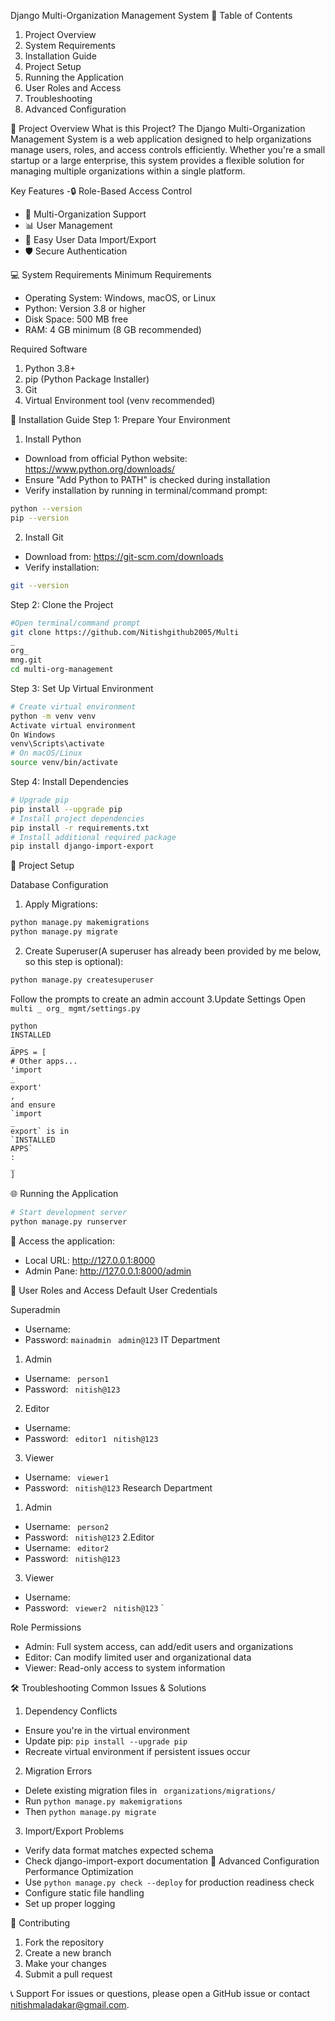 Django Multi-Organization Management System
📌 Table of Contents
1. Project Overview
2. System Requirements
3. Installation Guide
4. Project Setup
5. Running the Application
6. User Roles and Access
7. Troubleshooting
8. Advanced Configuration

🌟 Project Overview
What is this Project?
The Django Multi-Organization Management System is a web application designed to help
organizations manage users, roles, and access controls efficiently. Whether you're a small
startup or a large enterprise, this system provides a flexible solution for managing multiple
organizations within a single platform.

Key Features
-🔒 Role-Based Access Control
- 👥 Multi-Organization Support
- 📊 User Management
- 🔄 Easy User Data Import/Export
- 🛡 Secure Authentication

💻 System Requirements
Minimum Requirements
- Operating System: Windows, macOS, or Linux
- Python: Version 3.8 or higher
- Disk Space: 500 MB free
- RAM: 4 GB minimum (8 GB recommended)

Required Software
1. Python 3.8+
2. pip (Python Package Installer)
3. Git
4. Virtual Environment tool (venv recommended)

🔧 Installation Guide
Step 1: Prepare Your Environment
1. Install Python
- Download from official Python website: https://www.python.org/downloads/
- Ensure "Add Python to PATH" is checked during installation
- Verify installation by running in terminal/command prompt:
```bash
python --version
pip --version
```

2. Install Git
- Download from: https://git-scm.com/downloads
- Verify installation:
```bash
git --version
```

Step 2: Clone the Project
```bash
#Open terminal/command prompt
git clone https://github.com/Nitishgithub2005/Multi
_
org_
mng.git
cd multi-org-management
```

Step 3: Set Up Virtual Environment
```bash
# Create virtual environment
python -m venv venv
Activate virtual environment
On Windows
venv\Scripts\activate
# On macOS/Linux
source venv/bin/activate
```

Step 4: Install Dependencies
```bash
# Upgrade pip
pip install --upgrade pip
# Install project dependencies
pip install -r requirements.txt
# Install additional required package
pip install django-import-export
```

🚀 Project Setup

Database Configuration
1. Apply Migrations:
```bash
python manage.py makemigrations
python manage.py migrate
```

2. Create Superuser(A superuser has already been provided by me below, so this step is
optional):
```bash
python manage.py createsuperuser
```

Follow the prompts to create an admin account
3.Update Settings
Open
`
multi
_
org_
mgmt/settings.py
`
```
python
INSTALLED
_
APPS = [
# Other apps...
'import
_
export'
,
and ensure
`import
_
export` is in
`INSTALLED
APPS`
:
_
]
```
🌐 Running the Application
```bash
# Start development server
python manage.py runserver
```

🔗 Access the application:
- Local URL: http://127.0.0.1:8000
- Admin Pane: http://127.0.0.1:8000/admin

🔐 User Roles and Access
Default User Credentials

Superadmin
- Username:
- Password:
`
mainadmin
`
`
admin@123`
IT Department
1. Admin
- Username:
`
person1`
- Password:
`
nitish@123`
2. Editor
- Username:
- Password:
`
editor1`
`
nitish@123`
3. Viewer
- Username:
`
viewer1`
- Password:
`
nitish@123`
Research Department
1. Admin
- Username:
`
person2`
- Password:
`
nitish@123`
2.Editor
- Username:
`
editor2`
- Password:
`
nitish@123`
3. Viewer
- Username:
- Password:
`
viewer2`
`
nitish@123`
  `

Role Permissions
- Admin: Full system access, can add/edit users and organizations
- Editor: Can modify limited user and organizational data
- Viewer: Read-only access to system information

🛠 Troubleshooting
Common Issues & Solutions
1. Dependency Conflicts
- Ensure you're in the virtual environment
- Update pip:
`
pip install --upgrade pip
`
- Recreate virtual environment if persistent issues occur
2. Migration Errors
- Delete existing migration files in
`
organizations/migrations/`
- Run
`
python manage.py makemigrations
`
- Then
`
python manage.py migrate
`
3. Import/Export Problems
- Verify data format matches expected schema
- Check django-import-export documentation
🔬 Advanced Configuration
Performance Optimization
- Use
`
python manage.py check --deploy
` for production readiness check
- Configure static file handling
- Set up proper logging

🤝 Contributing
1. Fork the repository
2. Create a new branch
3. Make your changes
4. Submit a pull request

📞 Support
For issues or questions, please open a GitHub issue or contact nitishmaladakar@gmail.com.
